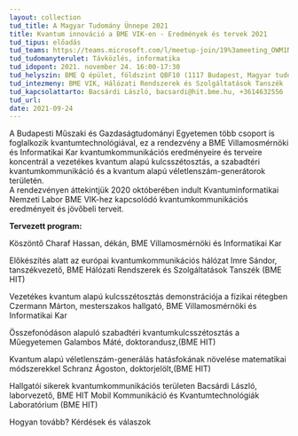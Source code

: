 ```yaml
---
layout: collection
tud_title: A Magyar Tudomány Ünnepe 2021
title: Kvantum innováció a BME VIK-en - Eredmények és tervek 2021
tud_tipus: előadás
tud_teams: https://teams.microsoft.com/l/meetup-join/19%3ameeting_OWM1NWQ5ZDktYzk0OC00YjdiLTk2ODItMGQ0Mjg1NGEzOWQ4%40thread.v2/0?context=%7b%22Tid%22%3a%226a3548ab-7570-4271-91a8-58da00697029%22%2c%22Oid%22%3a%227399e1aa-4d05-4eb4-9b35-316ef6fe34cf%22%7d
tud_tudomanyterulet: Távközlés, informatika
tud_idopont: 2021. november 24. 16:00-17:30
tud_helyszin: BME Q épület, földszint QBF10 (1117 Budapest, Magyar tudósok krt. 2.) ÉS online, Microsoft Teams
tud_intezmeny: BME VIK, Hálózati Rendszerek és Szolgáltatások Tanszék
tud_kapcsolattarto: Bacsárdi László, bacsardi@hit.bme.hu, +3614632556
tud_url:
date: 2021-09-24
---
```

A Budapesti Műszaki és Gazdaságtudományi Egyetemen több csoport is foglalkozik kvantumtechnológiával, ez a rendezvény a BME Villamosmérnöki és Informatikai Kar kvantumkommunikációs eredményeire és terveire koncentrál a vezetékes kvantum alapú kulcsszétosztás, a szabadtéri kvantumkommunikáció és a kvantum alapú véletlenszám-generátorok területén.<br>
A rendezvényen áttekintjük 2020 októberében indult Kvantuminformatikai Nemzeti Labor BME VIK-hez kapcsolódó kvantumkommunikációs eredményeit és jövőbeli terveit.

<b>Tervezett program:</b>

Köszöntő
Charaf Hassan, dékán, BME Villamosmérnöki és Informatikai Kar

Előkészítés alatt az európai kvantumkommunikációs hálózat
Imre Sándor, tanszékvezető, BME Hálózati Rendszerek és Szolgáltatások Tanszék (BME HIT)

Vezetékes kvantum alapú kulcsszétosztás demonstrációja a fizikai rétegben
Czermann Márton, mesterszakos hallgató, BME Villamosmérnöki és Informatikai Kar

Összefonódáson alapuló szabadtéri kvantumkulcsszétosztás a Műegyetemen
Galambos Máté, doktorandusz,(BME HIT)

Kvantum alapú véletlenszám-generálás hatásfokának növelése matematikai módszerekkel
Schranz Ágoston, doktorjelölt,(BME HIT)

Hallgatói sikerek kvantumkommunikációs területen
Bacsárdi László, laborvezető, BME HIT Mobil Kommunikáció és Kvantumtechnológiák Laboratórium (BME HIT)

Hogyan tovább?
Kérdések és válaszok
